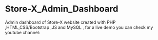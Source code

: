 # Store-X_Admin_Dashboard
Admin dashboard of Store-X website created with PHP ,HTML,CSS/Bootstrap ,JS and MySQL , for a live demo you can check my youtube channel: 
